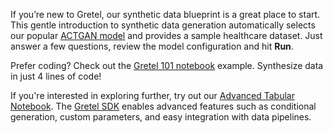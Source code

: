 If you’re new to Gretel, our synthetic data blueprint is a great place to start. This gentle introduction to synthetic data generation automatically selects our popular [ACTGAN model](https://gretel.ai/blog/scale-synthetic-data-to-millions-of-rows-with-actgan) and provides a sample healthcare dataset. Just answer a few questions, review the model configuration and hit **Run**. 

Prefer coding? Check out the [Gretel 101 notebook](https://colab.research.google.com/github/gretelai/gretel-blueprints/blob/main/sdk_blueprints/Gretel_101_Blueprint.ipynb) example. Synthesize data in just 4 lines of code! 

If you're interested in exploring further, try out our [Advanced Tabular Notebook](https://colab.research.google.com/github/gretelai/gretel-blueprints/blob/main/sdk_blueprints/Gretel_Advanced_Tabular_Blueprint.ipynb). The [Gretel SDK](https://gretel.ai/blog/we-just-streamlined-gretels-python-sdk) enables advanced features such as conditional generation, custom parameters, and easy integration with data pipelines.

